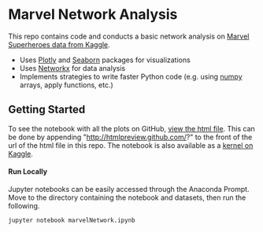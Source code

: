 # Marvel Network Analysis

This repo contains code and conducts a basic network analysis on [Marvel Superheroes data from Kaggle](https://www.kaggle.com/dannielr/marvel-superheroes).

- Uses [Plotly](https://plot.ly/python/) and [Seaborn](https://seaborn.pydata.org/) packages for visualizations
- Uses [Networkx](https://networkx.github.io/documentation/stable/) for data analysis
- Implements strategies to write faster Python code (e.g. using [numpy](https://docs.scipy.org/doc/) arrays, apply functions, etc.)

## Getting Started

To see the notebook with all the plots on GitHub, [view the html file](http://htmlpreview.github.io/?https://github.com/jackhart/Marvel-Superheo-Network/blob/Fix-Plots/marvelNetwork.html).  This can be done by appending  "http://htmlpreview.github.com/?" to the front of the url of the html file in this repo.   The notebook is also available as a [kernel on Kaggle](https://www.kaggle.com/jackhart0508/basic-marvel-network-analysis).

#### Run Locally

Jupyter notebooks can be easily accessed through the Anaconda Prompt.  Move to the directory containing the notebook and datasets, then run the following.

```
jupyter notebook marvelNetwork.ipynb
```

